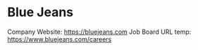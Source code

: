 # Blue Jeans

Company Website: https://bluejeans.com
Job Board URL temp: https://www.bluejeans.com/careers